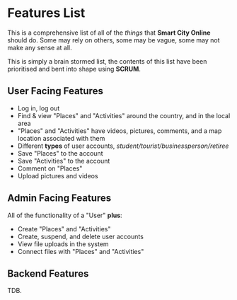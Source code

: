 # Features List

This is a comprehensive list of all of the *things* that **Smart City Online** 
should do. Some may rely on others, some may be vague, some may not make any sense at all. 

This is simply a brain stormed list, the contents of this list have been prioritised and bent into shape using **SCRUM**.

## User Facing Features

- Log in, log out
- Find & view "Places" and "Activities" around the country, and in the local area
- "Places" and "Activities" have videos, pictures, comments, and a map location associated with them
- Different **types** of user accounts, *student/tourist/businessperson/retiree*
- Save "Places" to the account
- Save "Activities" to the account
- Comment on "Places"
- Upload pictures and videos

## Admin Facing Features

All of the functionality of a "User" **plus**:
- Create "Places" and "Activities"
- Create, suspend, and delete user accounts
- View file uploads in the system
- Connect files with "Places" and "Activities" 


## Backend Features

TDB.




